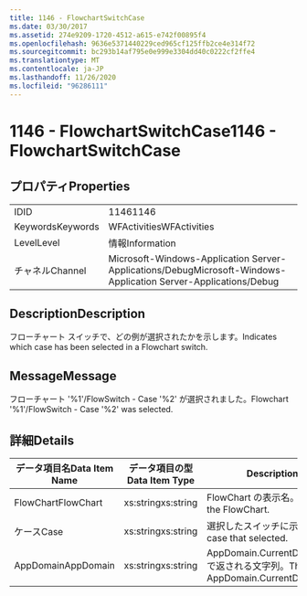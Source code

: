```yaml
---
title: 1146 - FlowchartSwitchCase
ms.date: 03/30/2017
ms.assetid: 274e9209-1720-4512-a615-e742f00895f4
ms.openlocfilehash: 9636e5371440229ced965cf125ffb2ce4e314f72
ms.sourcegitcommit: bc293b14af795e0e999e3304dd40c0222cf2ffe4
ms.translationtype: MT
ms.contentlocale: ja-JP
ms.lasthandoff: 11/26/2020
ms.locfileid: "96286111"
---
```

# <a name="1146---flowchartswitchcase"></a><span data-ttu-id="2a449-102">1146 - FlowchartSwitchCase</span><span class="sxs-lookup"><span data-stu-id="2a449-102">1146 - FlowchartSwitchCase</span></span>

## <a name="properties"></a><span data-ttu-id="2a449-103">プロパティ</span><span class="sxs-lookup"><span data-stu-id="2a449-103">Properties</span></span>  
  
|||  
|-|-|  
|<span data-ttu-id="2a449-104">ID</span><span class="sxs-lookup"><span data-stu-id="2a449-104">ID</span></span>|<span data-ttu-id="2a449-105">1146</span><span class="sxs-lookup"><span data-stu-id="2a449-105">1146</span></span>|  
|<span data-ttu-id="2a449-106">Keywords</span><span class="sxs-lookup"><span data-stu-id="2a449-106">Keywords</span></span>|<span data-ttu-id="2a449-107">WFActivities</span><span class="sxs-lookup"><span data-stu-id="2a449-107">WFActivities</span></span>|  
|<span data-ttu-id="2a449-108">Level</span><span class="sxs-lookup"><span data-stu-id="2a449-108">Level</span></span>|<span data-ttu-id="2a449-109">情報</span><span class="sxs-lookup"><span data-stu-id="2a449-109">Information</span></span>|  
|<span data-ttu-id="2a449-110">チャネル</span><span class="sxs-lookup"><span data-stu-id="2a449-110">Channel</span></span>|<span data-ttu-id="2a449-111">Microsoft-Windows-Application Server-Applications/Debug</span><span class="sxs-lookup"><span data-stu-id="2a449-111">Microsoft-Windows-Application Server-Applications/Debug</span></span>|  
  
## <a name="description"></a><span data-ttu-id="2a449-112">Description</span><span class="sxs-lookup"><span data-stu-id="2a449-112">Description</span></span>  

 <span data-ttu-id="2a449-113">フローチャート スイッチで、どの例が選択されたかを示します。</span><span class="sxs-lookup"><span data-stu-id="2a449-113">Indicates which case has been selected in a Flowchart switch.</span></span>  
  
## <a name="message"></a><span data-ttu-id="2a449-114">Message</span><span class="sxs-lookup"><span data-stu-id="2a449-114">Message</span></span>  

 <span data-ttu-id="2a449-115">フローチャート '%1'/FlowSwitch - Case '%2' が選択されました。</span><span class="sxs-lookup"><span data-stu-id="2a449-115">Flowchart '%1'/FlowSwitch - Case '%2' was selected.</span></span>  
  
## <a name="details"></a><span data-ttu-id="2a449-116">詳細</span><span class="sxs-lookup"><span data-stu-id="2a449-116">Details</span></span>  
  
|<span data-ttu-id="2a449-117">データ項目名</span><span class="sxs-lookup"><span data-stu-id="2a449-117">Data Item Name</span></span>|<span data-ttu-id="2a449-118">データ項目の型</span><span class="sxs-lookup"><span data-stu-id="2a449-118">Data Item Type</span></span>|<span data-ttu-id="2a449-119">Description</span><span class="sxs-lookup"><span data-stu-id="2a449-119">Description</span></span>|  
|--------------------|--------------------|-----------------|  
|<span data-ttu-id="2a449-120">FlowChart</span><span class="sxs-lookup"><span data-stu-id="2a449-120">FlowChart</span></span>|<span data-ttu-id="2a449-121">xs:string</span><span class="sxs-lookup"><span data-stu-id="2a449-121">xs:string</span></span>|<span data-ttu-id="2a449-122">FlowChart の表示名。</span><span class="sxs-lookup"><span data-stu-id="2a449-122">The display name of the FlowChart.</span></span>|  
|<span data-ttu-id="2a449-123">ケース</span><span class="sxs-lookup"><span data-stu-id="2a449-123">Case</span></span>|<span data-ttu-id="2a449-124">xs:string</span><span class="sxs-lookup"><span data-stu-id="2a449-124">xs:string</span></span>|<span data-ttu-id="2a449-125">選択したスイッチに示します。</span><span class="sxs-lookup"><span data-stu-id="2a449-125">The switch case that selected.</span></span>|  
|<span data-ttu-id="2a449-126">AppDomain</span><span class="sxs-lookup"><span data-stu-id="2a449-126">AppDomain</span></span>|<span data-ttu-id="2a449-127">xs:string</span><span class="sxs-lookup"><span data-stu-id="2a449-127">xs:string</span></span>|<span data-ttu-id="2a449-128">AppDomain.CurrentDomain.FriendlyName で返される文字列。</span><span class="sxs-lookup"><span data-stu-id="2a449-128">The string returned by AppDomain.CurrentDomain.FriendlyName.</span></span>|
